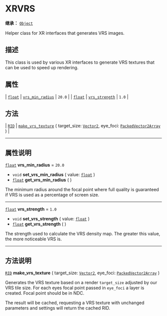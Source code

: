 <!-- ⚠ 请勿编辑本文件 ⚠ -->
<!-- 本文档使用脚本从 WeDot 引擎源码仓库生成。 -->
<!-- 生成脚本：https://github.com/WeDot-Engine/WeDot/tree/4.3/doc/tools/make_md.py； -->
<!-- 原文件：https://github.com/WeDot-Engine/WeDot/tree/4.3/doc/classes/XRVRS.xml。 -->

<div id="_class_xrvrs"></div>

# XRVRS

**继承：** [`Object`](class_object.md)

Helper class for XR interfaces that generates VRS images.

## 描述

This class is used by various XR interfaces to generate VRS textures that can be used to speed up rendering.

## 属性

| [`float`](class_float.md) | [`vrs_min_radius`](#class_xrvrs_property_vrs_min_radius) | ``20.0`` |
| [`float`](class_float.md) | [`vrs_strength`](#class_xrvrs_property_vrs_strength)     | ``1.0``  |

## 方法

| [`RID`](class_rid.md) | [`make_vrs_texture`](#class_xrvrs_method_make_vrs_texture) ( target_size: [`Vector2`](class_vector2.md), eye_foci: [`PackedVector2Array`](class_packedvector2array.md) ) |

<!-- rst-class:: classref-section-separator -->

---

## 属性说明

<div id="_class_xrvrs_property_vrs_min_radius"></div>

[`float`](class_float.md) **vrs_min_radius** = ``20.0`` <div id="class_xrvrs_property_vrs_min_radius"></div>

- `void` **set_vrs_min_radius** ( value: [`float`](class_float.md) )
- [`float`](class_float.md) **get_vrs_min_radius** ( )

The minimum radius around the focal point where full quality is guaranteed if VRS is used as a percentage of screen size.

<!-- rst-class:: classref-item-separator -->

---

<div id="_class_xrvrs_property_vrs_strength"></div>

[`float`](class_float.md) **vrs_strength** = ``1.0`` <div id="class_xrvrs_property_vrs_strength"></div>

- `void` **set_vrs_strength** ( value: [`float`](class_float.md) )
- [`float`](class_float.md) **get_vrs_strength** ( )

The strength used to calculate the VRS density map. The greater this value, the more noticeable VRS is.

<!-- rst-class:: classref-section-separator -->

---

## 方法说明

<div id="_class_xrvrs_method_make_vrs_texture"></div>

[`RID`](class_rid.md) **make_vrs_texture** ( target_size: [`Vector2`](class_vector2.md), eye_foci: [`PackedVector2Array`](class_packedvector2array.md) )<div id="class_xrvrs_method_make_vrs_texture"></div>

Generates the VRS texture based on a render `target_size` adjusted by our VRS tile size. For each eyes focal point passed in `eye_foci` a layer is created. Focal point should be in NDC.

The result will be cached, requesting a VRS texture with unchanged parameters and settings will return the cached RID.

[^virtual]: 本方法通常需要用户覆盖才能生效。
[^const]: 本方法无副作用，不会修改该实例的任何成员变量。
[^vararg]: 本方法除了能接受在此处描述的参数外，还能够继续接受任意数量的参数。
[^constructor]: 本方法用于构造某个类型。
[^static]: 调用本方法无需实例，可直接使用类名进行调用。
[^operator]: 本方法描述的是使用本类型作为左操作数的有效运算符。
[^bitfield]: 这个值是由下列位标志构成位掩码的整数。
[^void]: 无返回值。
